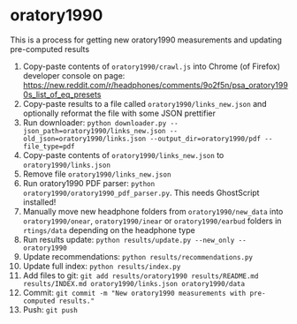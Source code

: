 # oratory1990
This is a process for getting new oratory1990 measurements and updating pre-computed results

1. Copy-paste contents of `oratory1990/crawl.js` into Chrome (of Firefox) developer console on page:
https://new.reddit.com/r/headphones/comments/9o2f5n/psa_oratory1990s_list_of_eq_presets
2. Copy-paste results to a file called `oratory1990/links_new.json` and optionally reformat the file with some JSON prettifier
3. Run downloader: `python downloader.py --json_path=oratory1990/links_new.json --old_json=oratory1990/links.json --output_dir=oratory1990/pdf --file_type=pdf`
4. Copy-paste contents of `oratory1990/links_new.json` to `oratory1990/links.json`
5. Remove file `oratory1990/links_new.json`
6. Run oratory1990 PDF parser: `python oratory1990/oratory1990_pdf_parser.py`. This needs GhostScript installed!
7. Manually move new headphone folders from `oratory1990/new_data` into `oratory1990/onear`, `oratory1990/inear` or
`oratory1990/earbud` folders in `rtings/data` depending on the headphone type
8. Run results update: `python results/update.py --new_only --oratory1990`
9. Update recommendations: `python results/recommendations.py`
10. Update full index: `python results/index.py`
11. Add files to git: `git add results/oratory1990 results/README.md results/INDEX.md oratory1990/links.json oratory1990/data`
12. Commit: `git commit -m "New oratory1990 measurements with pre-computed results."`
13. Push: `git push`
